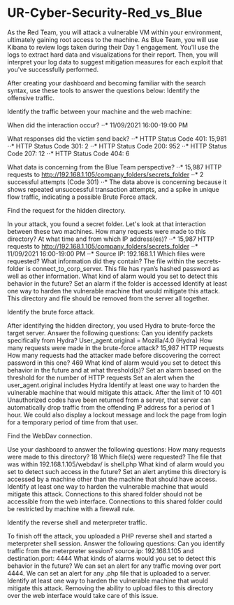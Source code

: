 # UR-Cyber-Security-Red_vs_Blue
As the Red Team, you will attack a vulnerable VM within your environment, ultimately gaining root access to the machine. As Blue Team, you will use Kibana to review logs taken during their Day 1 engagement. You'll use the logs to extract hard data and visualizations for their report. Then, you will interpret your log data to suggest mitigation measures for each exploit that you've successfully performed.

After creating your dashboard and becoming familiar with the search syntax, use these tools to answer the questions below:
Identify the offensive traffic.


Identify the traffic between your machine and the web machine:

When did the interaction occur?
⋅⋅* 11/09/2021  16:00-19:00 PM

What responses did the victim send back?
⋅⋅* HTTP Status Code 401: 15,981
⋅⋅* HTTP Status Code 301: 2
⋅⋅* HTTP Status Code 200: 952
⋅⋅* HTTP Status Code 207: 12
⋅⋅* HTTP Status Code 404: 6

What data is concerning from the Blue Team perspective?
⋅⋅* 15,987 HTTP requests to http://192.168.1.105/company_folders/secrets_folder
⋅⋅* 2 successful attempts (Code 301)
⋅⋅* The data above is concerning because it shows repeated unsuccessful transaction attempts, and a spike in unique flow traffic, indicating a possible Brute Force attack.

Find the request for the hidden directory.


In your attack, you found a secret folder. Let's look at that interaction between these two machines.
How many requests were made to this directory? At what time and from which IP address(es)?
⋅⋅* 15,987 HTTP requests to http://192.168.1.105/company_folders/secrets_folder
⋅⋅* 11/09/2021  16:00-19:00 PM
⋅⋅* Source IP: 192.168.1.1
Which files were requested? What information did they contain?
The file within the secrets-folder is connect_to_corp_server.  This file has ryan’s hashed password as well as other information.
What kind of alarm would you set to detect this behavior in the future?
Set an alarm if the folder is accessed
Identify at least one way to harden the vulnerable machine that would mitigate this attack.
This directory and file should be removed from the server all together.

Identify the brute force attack.


After identifying the hidden directory, you used Hydra to brute-force the target server. Answer the following questions:
Can you identify packets specifically from Hydra?
User_agent.original = Mozilla/4.0 (Hydra)
How many requests were made in the brute-force attack?
15,987 HTTP requests
How many requests had the attacker made before discovering the correct password in this one?
469
What kind of alarm would you set to detect this behavior in the future and at what threshold(s)?
Set an alarm based on the threshold for the number of HTTP requests
Set an alert when the user_agent.original includes Hydra
Identify at least one way to harden the vulnerable machine that would mitigate this attack.
After the limit of 10 401 Unauthorized codes have been returned from a server, that server can automatically drop traffic from the offending IP address for a period of 1 hour. We could also display a lockout message and lock the page from login for a temporary period of time from that user.

Find the WebDav connection.


Use your dashboard to answer the following questions:
How many requests were made to this directory?
18
Which file(s) were requested?
The file that was within 192.168.1.105/webdav/ is shell.php
What kind of alarm would you set to detect such access in the future?
Set an alert anytime this directory is accessed by a machine other than the machine that should have access.
Identify at least one way to harden the vulnerable machine that would mitigate this attack.
Connections to this shared folder should not be accessible from the web interface.
Connections to this shared folder could be restricted by machine with a firewall rule.

Identify the reverse shell and meterpreter traffic.


To finish off the attack, you uploaded a PHP reverse shell and started a meterpreter shell session. Answer the following questions:
Can you identify traffic from the meterpreter session?
source.ip: 192.168.1.105 and destination.port: 4444
What kinds of alarms would you set to detect this behavior in the future?
We can set an alert for any traffic moving over port 4444.
We can set an alert for any .php file that is uploaded to a server.
Identify at least one way to harden the vulnerable machine that would mitigate this attack.
Removing the ability to upload files to this directory over the web interface would take care of this issue.

